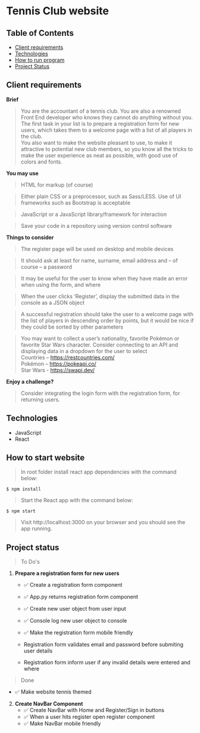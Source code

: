 # Tennis Club website

## Table of Contents

- [Client requirements](#client-requirements)
- [Technologies](#technologies)
- [How to run program](#how-to-run-program)
- [Project Status](#project-status)

## Client requirements

**Brief**

> You are the accountant of a tennis club. You are also a renowned Front End developer who knows they cannot do anything without you. The first task in your list is to prepare a registration form for new users, which takes them to a welcome page with a list of all players in the club.  
> You also want to make the website pleasant to use, to make it attractive to potential new club members, so you know all the tricks to make the user experience as neat as possible, with good use of colors and fonts.

**You may use**

> HTML for markup (of course)

> Either plain CSS or a preprocessor, such as Sass/LESS. Use of UI frameworks such as Bootstrap is acceptable

> JavaScript or a JavaScript library/framework for interaction

> Save your code in a repository using version control software

**Things to consider**

> The register page will be used on desktop and mobile devices

> It should ask at least for name, surname, email address and – of course – a password

> It may be useful for the user to know when they have made an error when using the form, and where

> When the user clicks ‘Register’, display the submitted data in the console as a JSON object

> A successful registration should take the user to a welcome page with the list of players in descending order by points, but it would be nice if they could be sorted by other parameters

> You may want to collect a user’s nationality, favorite Pokémon or favorite Star Wars character. Consider connecting to an API and displaying data in a dropdown for the user to select  
> Countries – https://restcountries.com/  
> Pokémon – https://pokeapi.co/  
> Star Wars - https://swapi.dev/

**Enjoy a challenge?**

> Consider integrating the login form with the registration form, for returning users.

## Technologies

- JavaScript
- React

## How to start website

> In root folder install react app dependencies with the command below:

```
$ npm install
```

> Start the React app with the command below:

```
$ npm start
```

> Visit http://localhost:3000 on your browser and you should see the app running.

## Project status

> To Do's

1. **Prepare a registration form for new users**

   - ✅ Create a registration form component
   - ✅ App.py returns registration form component
   - ✅ Create new user object from user input
   - ✅ Console log new user object to console
   - ✅ Make the registration form mobile friendly

   - Registration form validates email and password before submiting user details
   - Registration form inform user if any invalid details were entered and where

> Done

- ✅ Make website tennis themed

2. **Create NavBar Component**
   - ✅ Create NavBar with Home and Register/Sign in buttons
   - ✅ When a user hits register open register component
   - ✅ Make NavBar mobile friendly
